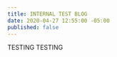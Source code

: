 ```yaml
---
title: INTERNAL TEST BLOG
date: 2020-04-27 12:55:00 -05:00
published: false
---
```


TESTING TESTING